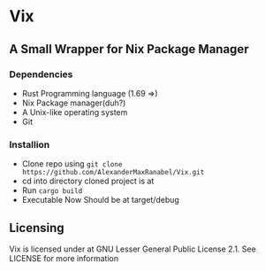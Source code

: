 # Vix
## A Small Wrapper for Nix Package Manager

### Dependencies
- Rust Programming language (1.69 =>)
- Nix Package manager(duh?)
- A Unix-like operating system
- Git

### Installion
- Clone repo using ```git clone https://github.com/AlexanderMaxRanabel/Vix.git```
- cd into directory cloned project is at
- Run ```cargo build```
- Executable Now Should be at target/debug

 ## Licensing
Vix is licensed under at GNU Lesser General Public License 2.1. See LICENSE for more information
